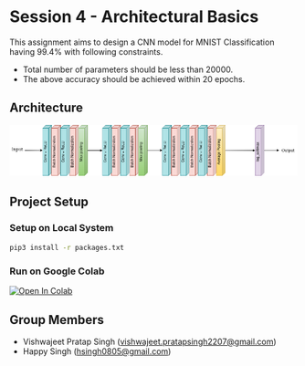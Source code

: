 # Session 4 - Architectural Basics 

This assignment aims to design a CNN model for MNIST Classification having 99.4% with following constraints.
- Total number of parameters should be less than 20000.
- The above accuracy should be achieved within 20 epochs.
  
## Architecture
![alt text](./Architecture.png)



## Project Setup

### Setup on Local System
```bash
pip3 install -r packages.txt
```
### Run on Google Colab
[![Open In Colab](https://colab.research.google.com/assets/colab-badge.svg)](https://colab.research.google.com/drive/1QVaQmHQclEhM6zsF65LYrWheXjAEeiej)



## Group Members
- Vishwajeet Pratap Singh (vishwajeet.pratapsingh2207@gmail.com)
- Happy Singh (hsingh0805@gmail.com)